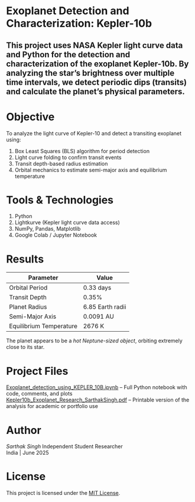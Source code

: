 # Exoplanet Detection and Characterization: Kepler-10b
This project uses NASA Kepler light curve data and Python for the detection and characterization of the exoplanet Kepler-10b.
By analyzing the star’s brightness over multiple time intervals, we detect periodic dips (transits) and calculate the planet’s physical parameters.
---

# Objective
To analyze the light curve of Kepler-10 and detect a transiting exoplanet using:
1. Box Least Squares (BLS) algorithm for period detection
2. Light curve folding to confirm transit events
3. Transit depth-based radius estimation
4. Orbital mechanics to estimate semi-major axis and equilibrium temperature


# Tools & Technologies 
1. Python
2. Lightkurve (Kepler light curve data access)
3. NumPy, Pandas, Matplotlib
4. Google Colab / Jupyter Notebook

   
# Results
| Parameter                | Value               |
|--------------------------|---------------------|
| Orbital Period           | 0.33 days           |
| Transit Depth            | 0.35%               |
| Planet Radius            | 6.85 Earth radii    |
| Semi-Major Axis          | 0.0091 AU           |
| Equilibrium Temperature  | 2676 K              |

The planet appears to be a *hot Neptune-sized object*, orbiting extremely close to its star.


# Project Files
[Exoplanet_detection_using_KEPLER_10B.ipynb](Exoplanet_detection_using_KEPLER_10B.ipynb) – Full Python notebook with code, comments, and plots
[Kepler10b_Exoplanet_Research_SarthakSingh.pdf](Kepler10b_Exoplanet_Research_SarthakSingh.pdf) – Printable version of the analysis for academic or portfolio use


# Author
*Sarthak Singh*
Independent Student Researcher  
India | June 2025

# License
This project is licensed under the [MIT License](LICENSE).
